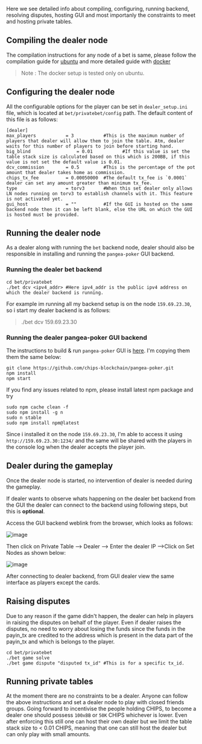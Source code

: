 Here we see detailed info about compiling, configuring, running backend, resolving disputes, hosting GUI and most importanly the constraints to meet and hosting private tables.

## Compiling the dealer node
The compilation instructions for any node of a bet is same, please follow the compilation guide for [ubuntu](./ubuntu_compile.md) and more detailed guide with [docker](./compile.md) 
>Note : The docker setup is tested only on ubuntu.

## Configuring the dealer node
All the configurable options for the player can be set in `dealer_setup.ini` file, which is located at `bet/privatebet/config` path. The default content of this file is as follows:
```
[dealer]
max_players           = 3           #This is the maximun number of players that dealer will allow them to join the table. Atm, dealer waits for this number of players to join before starting hand.
big_blind 			      = 0.01		   #If this value is set the table stack size is calculated based on this which is 200BB, if this value is not set the default value is 0.01.		
dcv_commission        = 0.5         #This is the percentage of the pot amount that dealer takes home as commission.				
chips_tx_fee          = 0.00050000  #The default tx_fee is `0.0001` dealer can set any amount greater than minimum tx_fee.
type                  = torv3       #When this set dealer only allows LN nodes running on torv3 to establish channels with it. This feature is not activated yet.
gui_host              = ""          #If the GUI is hosted on the same backend node then it can be left blank, else the URL on which the GUI is hosted must be provided.
```

## Running the dealer node
As a dealer along with running the `bet` backend node, dealer should also be responsible in installing and running the `pangea-poker` GUI backend.

### Running the dealer bet backend
```
cd bet/privatebet
./bet dcv <ipv4_addr> #Here ipv4_addr is the public ipv4 address on which the dealer backend is running. 
```
For example im running all my backend setup is on the node `159.69.23.30`, so i start my dealer backend is as follows:
> ./bet dcv 159.69.23.30

### Running the dealer pangea-poker GUI backend
The instructions to build & run `pangea-poker` GUI is [here](https://github.com/chips-blockchain/pangea-poker/tree/master#development). I'm copying them them the same below:

```
git clone https://github.com/chips-blockchain/pangea-poker.git
npm install
npm start
```
If you find any issues related to npm, please install latest npm package and try
```
sudo npm cache clean -f
sudo npm install -g n
sudo n stable
sudo npm install npm@latest
```
Since i installed it on the node `159.69.23.30`, I'm able to access it using `http://159.69.23.30:1234/` and the same will be shared with the players in the console log when the dealer accepts the player join.

## Dealer during the gameplay
Once the dealer node is started, no intervention of dealer is needed during the gameplay. 

If dealer wants to observe whats happening on the dealer bet backend from the GUI the dealer can connect to the backend using following steps, but this is **optional**.

Access the GUI backend weblink from the browser, which looks as follows:

![image](https://user-images.githubusercontent.com/8114482/139513656-357cfa09-54e2-4976-a1c5-94d84b54fb7b.png)

Then click on Private Table --> Dealer --> Enter the dealer IP -->Click on Set Nodes as shown below:

![image](https://user-images.githubusercontent.com/8114482/139513716-1c564a48-c44f-4703-b75a-6bc826581d9d.png)

After connecting to dealer backend,  from GUI dealer view the same interface as players except the cards.

## Raising disputes
Due to any reason if the game didn't happen, the dealer can help in players in raising the disputes on behalf of the player. Even if dealer raises the disputes, no need to worry about losing the funds since the funds in the payin_tx are credited to the address which is present in the data part of the payin_tx and which is belongs to the player.

```
cd bet/privatebet
./bet game solve
./bet game dispute "disputed tx_id" #This is for a specific tx_id.
```

## Running private tables
At the moment there are no constraints to be a dealer. Anyone can follow the above instructions and set a dealer node to play with closed friends groups. Going forward to incentivise the people holding CHIPS, to become a dealer one should possess `100xBB` or `50K` CHIPS whichever is lower. Even after enforcing this still one can host their own dealer but we limit the table stack size to < 0.01 CHIPS, meaning that one can still host the dealer but can only play with small amounts.
